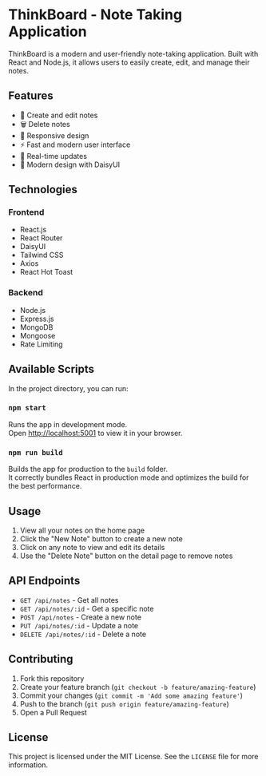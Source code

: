 # ThinkBoard - Note Taking Application

ThinkBoard is a modern and user-friendly note-taking application. Built with React and Node.js, it allows users to easily create, edit, and manage their notes.

## Features

- 📝 Create and edit notes
- 🗑️ Delete notes
- 📱 Responsive design
- ⚡ Fast and modern user interface
- 🔄 Real-time updates
- 🎨 Modern design with DaisyUI

## Technologies

### Frontend
- React.js
- React Router
- DaisyUI
- Tailwind CSS
- Axios
- React Hot Toast

### Backend
- Node.js
- Express.js
- MongoDB
- Mongoose
- Rate Limiting

## Available Scripts

In the project directory, you can run:

### `npm start`

Runs the app in development mode.\
Open [http://localhost:5001](http://localhost:5001) to view it in your browser.

### `npm run build`

Builds the app for production to the `build` folder.\
It correctly bundles React in production mode and optimizes the build for the best performance.

## Usage

1. View all your notes on the home page
2. Click the "New Note" button to create a new note
3. Click on any note to view and edit its details
4. Use the "Delete Note" button on the detail page to remove notes

## API Endpoints

- `GET /api/notes` - Get all notes
- `GET /api/notes/:id` - Get a specific note
- `POST /api/notes` - Create a new note
- `PUT /api/notes/:id` - Update a note
- `DELETE /api/notes/:id` - Delete a note

## Contributing

1. Fork this repository
2. Create your feature branch (`git checkout -b feature/amazing-feature`)
3. Commit your changes (`git commit -m 'Add some amazing feature'`)
4. Push to the branch (`git push origin feature/amazing-feature`)
5. Open a Pull Request

## License

This project is licensed under the MIT License. See the `LICENSE` file for more information.